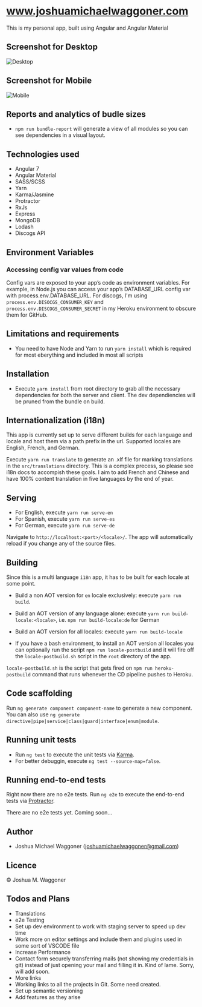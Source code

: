 # www.joshuamichaelwaggoner.com

This is my personal app, built using Angular and Angular Material

## Screenshot for Desktop

![Desktop](https://i.imgur.com/2T4qmcN.png)

## Screenshot for Mobile

![Mobile](https://i.imgur.com/gLH0ckY.png)

## Reports and analytics of budle sizes

* `npm run bundle-report` will generate a view of all modules so you can see dependencies in a visual layout.

## Technologies used

* Angular 7
* Angular Material
* SASS/SCSS
* Yarn
* Karma/Jasmine
* Protractor
* RxJs
* Express
* MongoDB
* Lodash
* Discogs API

## Environment Variables

### Accessing config var values from code

Config vars are exposed to your app’s code as environment variables. For example, in Node.js you can access your app’s DATABASE_URL config var with process.env.DATABASE_URL. For discogs, I'm using `process.env.DISOCGS_CONSUMER_KEY` and `process.env.DISCOGS_CONSUMER_SECRET` in my Heroku environment to obscure them for GitHub.

## Limitations and requirements

* You need to have Node and Yarn to run `yarn install` which is required for most eberything and included in most all scripts

## Installation

* Execute `yarn install` from root directory to grab all the necessary dependencies for both the server and client. The dev dependiencies will be pruned from the bundle on build.

## Internationalization (i18n)

This app is currently set up to serve different builds for each language and locale and host them via a path prefix in the url. Supported locales are English, French, and German.

Execute `yarn run translate` to generate an .xlf file for marking translations in the `src/translations` directory. This is a complex precess, so please see i18n docs to accompish these goals. I aim to add French and Chinese and have 100%  content translation in five languages by the end of year.

## Serving

* For English, execute `yarn run serve-en`
* For Spanish, execute `yarn run serve-es`
* For German, execute `yarn run serve-de`

Navigate to `http://localhost:<port>/<locale>/`. The app will automatically reload if you change any of the source files.

## Building

Since this is a multi language `i18n` app, it has to be built for each locale at some point.

* Build a non AOT version for `en` locale exclusively: execute `yarn run build`.

* Build an AOT version of any language alone: execute `yarn run build-locale:<locale>`, i.e. `npm run build-locale:de` for German

* Build an AOT version for all locales: execute `yarn run build-locale`

* If you have a bash environment, to install an AOT version all locales you can optionally run the script `npm run locale-postbuild` and it will fire off the `locale-postbuild.sh` script in the `root` directory of the app.

`locale-postbuild.sh` is the script that gets fired on `npm run heroku-postbuild` command that runs whenever the CD pipeline pushes to Heroku.


## Code scaffolding

Run `ng generate component component-name` to generate a new component. You can also use `ng generate directive|pipe|service|class|guard|interface|enum|module`.

## Running unit tests

* Run `ng test` to execute the unit tests via [Karma](https://karma-runner.github.io).
* For better debuggin, execute `ng test --source-map=false`.

## Running end-to-end tests

Right now there are no e2e tests.
Run `ng e2e` to execute the end-to-end tests via [Protractor](http://www.protractortest.org/).

There are no e2e tests yet. Coming soon...

## Author

* Joshua Michael Waggoner (<joshuamichaelwaggoner@gmail.com>)

## Licence

&copy; Joshua M. Waggoner

## Todos and Plans

* Translations
* e2e Testing
* Set up dev environment to work with staging server to speed up dev time
* Work more on editor settings and include them and plugins used in some sort of VSCODE file
* Increase Performance
* Contact form securely transferring mails (not showing my credentials in git) instead of just opening your mail and filling it in. Kind of lame. Sorry, will add soon.
* More links
* Working links to all the projects in Git. Some need created.
* Set up semantic versioning
* Add features as they arise
